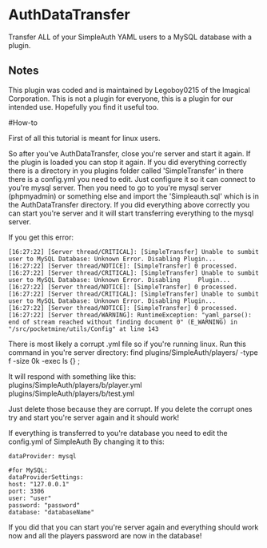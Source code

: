 # AuthDataTransfer
Transfer ALL of your SimpleAuth YAML users to a MySQL database with a plugin.

## Notes

This plugin was coded and is maintained by Legoboy0215 of the Imagical Corporation. This is not a plugin for everyone, this is a plugin for our intended use. Hopefully you find it useful too.


#How-to

First of all this tutorial is meant for linux users.

So after you've AuthDataTransfer, close you're server and start it again. If the plugin is loaded you can stop it again.
If you did everything correctly there is a directory in you plugins folder called 'SimpleTransfer' in there there is a config.yml you need to edit. Just configure it so it can connect to you're mysql server. Then you need to go to you're mysql server (phpmyadmin) or something else and import the 'Simpleauth.sql' which is in the AuthDataTransfer directory. If you did everything above correctly you can start you're server and it will start transferring everything to the mysql server.

If you get this error: 

	[16:27:22] [Server thread/CRITICAL]: [SimpleTransfer] Unable to sumbit user to MySQL Database: Unknown Error. Disabling Plugin...
	[16:27:22] [Server thread/NOTICE]: [SimpleTransfer] 0 processed.
	[16:27:22] [Server thread/CRITICAL]: [SimpleTransfer] Unable to sumbit user to MySQL Database: Unknown Error. Disabling 	Plugin...
	[16:27:22] [Server thread/NOTICE]: [SimpleTransfer] 0 processed.
	[16:27:22] [Server thread/CRITICAL]: [SimpleTransfer] Unable to sumbit user to MySQL Database: Unknown Error. Disabling Plugin...
	[16:27:22] [Server thread/NOTICE]: [SimpleTransfer] 0 processed.
	[16:27:22] [Server thread/WARNING]: RuntimeException: "yaml_parse(): end of stream reached without finding document 0" (E_WARNING) in "/src/pocketmine/utils/Config" at line 143

There is most likely a corrupt .yml file so if you're running linux.
Run this command in you're server directory:
	 find plugins/SimpleAuth/players/ -type f -size 0k -exec ls {} \;
	
It will respond with something like this:
	plugins/SimpleAuth/players/b/player.yml
	plugins/SimpleAuth/players/b/test.yml
	
Just delete those because they are corrupt. If you delete the corrupt ones try and start you're server again and it should work!

If everything is transferred to you're database you need to edit the config.yml of SimpleAuth
By changing it to this:

	dataProvider: mysql

	#for MySQL:
	dataProviderSettings:
 	host: "127.0.0.1"
 	port: 3306
 	user: "user"
 	password: "password"
 	database: "databaseName"
 	
If you did that you can start you're server again and everything should work now and all the players password are now in the database!
